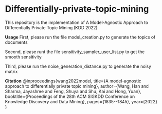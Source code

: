 # Differentially-private-topic-mining

This repository is the implementation of A Model-Agnostic Approach to Differentially Private Topic Mining (KDD 2022)

**Usage**
First, please run the file model_creation.py to generate the topics of documents

Second, please runt the file sensitivity_sampler_user_list.py to get the smooth sensitivity

Third, please run the noise_generation_distance.py to generate the noisy matrix

**Citation**
@inproceedings{wang2022model,
  title={A model-agnostic approach to differentially private topic mining},
  author={Wang, Han and Sharma, Jayashree and Feng, Shuya and Shu, Kai and Hong, Yuan},
  booktitle={Proceedings of the 28th ACM SIGKDD Conference on Knowledge Discovery and Data Mining},
  pages={1835--1845},
  year={2022}
}
